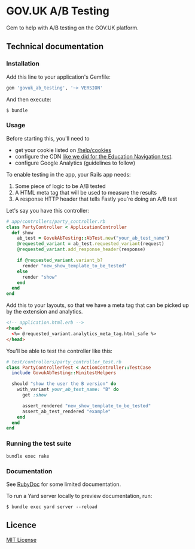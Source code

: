 # GOV.UK A/B Testing

Gem to help with A/B testing on the GOV.UK platform.

## Technical documentation

### Installation

Add this line to your application's Gemfile:

```ruby
gem 'govuk_ab_testing', '~> VERSION'
```

And then execute:

    $ bundle

### Usage

Before starting this, you'll need to

- get your cookie listed on [/help/cookies](https://www.gov.uk/help/cookies)
- configure the CDN [like we did for the Education Navigation test](https://github.com/alphagov/govuk-cdn-config/pull/17).
- configure Google Analytics (guidelines to follow)

To enable testing in the app, your Rails app needs:

1. Some piece of logic to be A/B tested
2. A HTML meta tag that will be used to measure the results
3. A response HTTP header that tells Fastly you're doing an A/B test

Let's say you have this controller:

```ruby
# app/controllers/party_controller.rb
class PartyController < ApplicationController
  def show
    ab_test = GovukAbTesting::AbTest.new("your_ab_test_name")
    @requested_variant = ab_test.requested_variant(request)
    @requested_variant.add_response_header(response)

    if @requested_variant.variant_b?
      render "new_show_template_to_be_tested"
    else
      render "show"
    end
  end
end
```

Add this to your layouts, so that we have a meta tag that can be picked up
by the extension and analytics.

```html
<!-- application.html.erb -->
<head>
  <%= @requested_variant.analytics_meta_tag.html_safe %>
</head>
```

You'll be able to test the controller like this:

```ruby
# test/controllers/party_controller_test.rb
class PartyControllerTest < ActionController::TestCase
  include GovukAbTesting::MinitestHelpers

  should "show the user the B version" do
    with_variant your_ab_test_name: "B" do
      get :show

      assert_rendered "new_show_template_to_be_tested"
      assert_ab_test_rendered "example"
    end
  end
end
```

### Running the test suite

`bundle exec rake`

### Documentation

See [RubyDoc](http://www.rubydoc.info/gems/govuk_ab_testing) for some limited documentation.

To run a Yard server locally to preview documentation, run:

    $ bundle exec yard server --reload

## Licence

[MIT License](LICENCE.txt)
